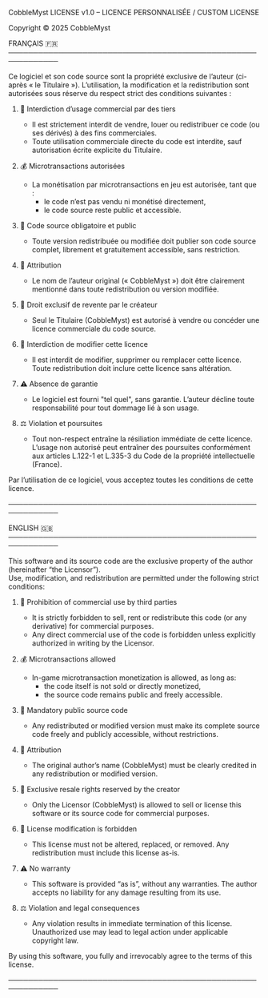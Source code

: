 CobbleMyst LICENSE v1.0 – LICENCE PERSONNALISÉE / CUSTOM LICENSE

Copyright © 2025 CobbleMyst

FRANÇAIS 🇫🇷
────────────────────────────────────────────────────────────

Ce logiciel et son code source sont la propriété exclusive de l’auteur (ci-après « le Titulaire »).
L’utilisation, la modification et la redistribution sont autorisées sous réserve du respect strict des conditions suivantes :

1. 🛑 Interdiction d’usage commercial par des tiers  
   - Il est strictement interdit de vendre, louer ou redistribuer ce code (ou ses dérivés) à des fins commerciales.  
   - Toute utilisation commerciale directe du code est interdite, sauf autorisation écrite explicite du Titulaire.

2. 💰 Microtransactions autorisées  
   - La monétisation par microtransactions en jeu est autorisée, tant que :
     - le code n’est pas vendu ni monétisé directement,
     - le code source reste public et accessible.

3. 📂 Code source obligatoire et public  
   - Toute version redistribuée ou modifiée doit publier son code source complet, librement et gratuitement accessible, sans restriction.

4. 🧾 Attribution  
   - Le nom de l’auteur original (« CobbleMyst ») doit être clairement mentionné dans toute redistribution ou version modifiée.

5. 🔐 Droit exclusif de revente par le créateur  
   - Seul le Titulaire (CobbleMyst) est autorisé à vendre ou concéder une licence commerciale du code source.

6. 🚫 Interdiction de modifier cette licence  
   - Il est interdit de modifier, supprimer ou remplacer cette licence. Toute redistribution doit inclure cette licence sans altération.

7. ⚠️ Absence de garantie  
   - Le logiciel est fourni "tel quel", sans garantie. L’auteur décline toute responsabilité pour tout dommage lié à son usage.

8. ⚖️ Violation et poursuites  
   - Tout non-respect entraîne la résiliation immédiate de cette licence. L’usage non autorisé peut entraîner des poursuites conformément aux articles L.122-1 et L.335-3 du Code de la propriété intellectuelle (France).

Par l’utilisation de ce logiciel, vous acceptez toutes les conditions de cette licence.

────────────────────────────────────────────────────────────

ENGLISH 🇬🇧
────────────────────────────────────────────────────────────

This software and its source code are the exclusive property of the author (hereinafter “the Licensor”).  
Use, modification, and redistribution are permitted under the following strict conditions:

1. 🛑 Prohibition of commercial use by third parties  
   - It is strictly forbidden to sell, rent or redistribute this code (or any derivative) for commercial purposes.  
   - Any direct commercial use of the code is forbidden unless explicitly authorized in writing by the Licensor.

2. 💰 Microtransactions allowed  
   - In-game microtransaction monetization is allowed, as long as:
     - the code itself is not sold or directly monetized,
     - the source code remains public and freely accessible.

3. 📂 Mandatory public source code  
   - Any redistributed or modified version must make its complete source code freely and publicly accessible, without restrictions.

4. 🧾 Attribution  
   - The original author’s name (CobbleMyst) must be clearly credited in any redistribution or modified version.

5. 🔐 Exclusive resale rights reserved by the creator  
   - Only the Licensor (CobbleMyst) is allowed to sell or license this software or its source code for commercial purposes.

6. 🚫 License modification is forbidden  
   - This license must not be altered, replaced, or removed. Any redistribution must include this license as-is.

7. ⚠️ No warranty  
   - This software is provided “as is”, without any warranties. The author accepts no liability for any damage resulting from its use.

8. ⚖️ Violation and legal consequences  
   - Any violation results in immediate termination of this license. Unauthorized use may lead to legal action under applicable copyright law.

By using this software, you fully and irrevocably agree to the terms of this license.

────────────────────────────────────────────────────────────
